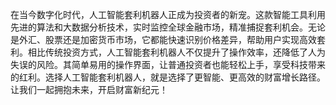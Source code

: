 在当今数字化时代，人工智能套利机器人正成为投资者的新宠。这款智能工具利用先进的算法和大数据分析技术，实时监控全球金融市场，精准捕捉套利机会。无论是外汇、股票还是加密货币市场，它都能快速识别价格差异，帮助用户实现高效套利。相比传统投资方式，人工智能套利机器人不仅提升了操作效率，还降低了人为失误的风险。其简单易用的操作界面，让普通投资者也能轻松上手，享受科技带来的红利。选择人工智能套利机器人，就是选择了更智能、更高效的财富增长路径。让我们一起拥抱未来，开启财富新纪元！